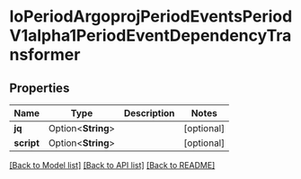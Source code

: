 # IoPeriodArgoprojPeriodEventsPeriodV1alpha1PeriodEventDependencyTransformer

## Properties

Name | Type | Description | Notes
------------ | ------------- | ------------- | -------------
**jq** | Option<**String**> |  | [optional]
**script** | Option<**String**> |  | [optional]

[[Back to Model list]](../README.md#documentation-for-models) [[Back to API list]](../README.md#documentation-for-api-endpoints) [[Back to README]](../README.md)


